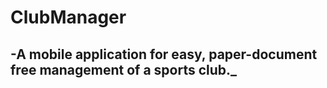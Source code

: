 # ClubManager
## -**A mobile application for easy, paper-document free management of a sports club.**_

